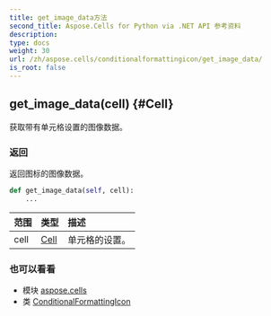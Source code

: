 ```yaml
---
title: get_image_data方法
second_title: Aspose.Cells for Python via .NET API 参考资料
description:
type: docs
weight: 30
url: /zh/aspose.cells/conditionalformattingicon/get_image_data/
is_root: false
---
```

##  get_image_data(cell) {#Cell}
获取带有单元格设置的图像数据。


### 返回

返回图标的图像数据。


```python
def get_image_data(self, cell):
    ...
```


|范围|类型|描述|
| :- | :- | :- |
| cell | [Cell](/cells/python-net/zh/aspose.cells/cell) |单元格的设置。|



### 也可以看看
* 模块 [aspose.cells](../../)
* 类 [ConditionalFormattingIcon](/cells/python-net/zh/aspose.cells/conditionalformattingicon)
